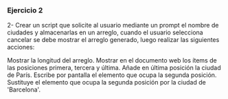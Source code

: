 ### Ejercicio 2

2-  Crear un script que solicite al usuario mediante un prompt el nombre de ciudades y almacenarlas en un arreglo, cuando el usuario selecciona cancelar se debe mostrar el arreglo generado, luego realizar las siguientes acciones:

Mostrar la longitud del arreglo.
Mostrar en el documento web los ítems de las posiciones primera, tercera y última.
Añade en última posición la ciudad de París.
Escribe por pantalla el elemento que ocupa la segunda posición.
Sustituye el elemento que ocupa la segunda posición por la ciudad de 'Barcelona'.
